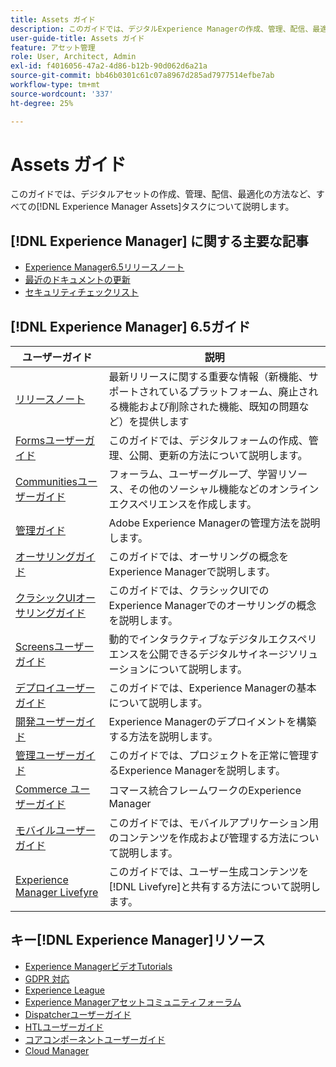 ```yaml
---
title: Assets ガイド
description: このガイドでは、デジタルExperience Managerの作成、管理、配信、最適化の方法など、すべてのアセットアセットタスクについて説明します。
user-guide-title: Assets ガイド
feature: アセット管理
role: User, Architect, Admin
exl-id: f4016056-47a2-4d86-b12b-90d062d6a21a
source-git-commit: bb46b0301c61c07a8967d285ad7977514efbe7ab
workflow-type: tm+mt
source-wordcount: '337'
ht-degree: 25%

---
```


# Assets ガイド

このガイドでは、デジタルアセットの作成、管理、配信、最適化の方法など、すべての[!DNL Experience Manager Assets]タスクについて説明します。

## [!DNL Experience Manager] に関する主要な記事 

<!-- TBD: Some of these links will soon be updated. Change these when new articles go live on docs.adobe.com.
-->

* [Experience Manager6.5リリースノート](/help/release-notes/home.md)
* [最近のドキュメントの更新](https://experienceleague.adobe.com/docs/experience-manager-release-information/aem-release-updates/doc-updates/documentation-updates.html?lang=ja)
* [セキュリティチェックリスト](/help/sites-administering/security-checklist.md)

## [!DNL Experience Manager] 6.5ガイド

| ユーザーガイド | 説明 |
|--- |---|
| [リリースノート](/help/release-notes/home.md) | 最新リリースに関する重要な情報（新機能、サポートされているプラットフォーム、廃止される機能および削除された機能、既知の問題など）を提供します |
| [Formsユーザーガイド](/help/forms/home.md) | このガイドでは、デジタルフォームの作成、管理、公開、更新の方法について説明します。 |
| [Communitiesユーザーガイド](/help/communities/home.md) | フォーラム、ユーザーグループ、学習リソース、その他のソーシャル機能などのオンラインエクスペリエンスを作成します。 |
| [管理ガイド](/help/sites-administering/home.md) | Adobe Experience Managerの管理方法を説明します。 |
| [オーサリングガイド](/help/sites-authoring/home.md) | このガイドでは、オーサリングの概念をExperience Managerで説明します。 |
| [クラシックUIオーサリングガイド](/help/sites-classic-ui-authoring/home.md) | このガイドでは、クラシックUIでのExperience Managerでのオーサリングの概念を説明します。 |
| [Screensユーザーガイド](https://experienceleague.adobe.com/docs/experience-manager-screens/user-guide/aem-screens-introduction.html) | 動的でインタラクティブなデジタルエクスペリエンスを公開できるデジタルサイネージソリューションについて説明します。 |
| [デプロイユーザーガイド](/help/sites-deploying/home.md) | このガイドでは、Experience Managerの基本について説明します。 |
| [開発ユーザーガイド](/help/sites-developing/home.md) | Experience Managerのデプロイメントを構築する方法を説明します。 |
| [管理ユーザーガイド](/help/managing/home.md) | このガイドでは、プロジェクトを正常に管理するExperience Managerを説明します。 |
| [Commerce ユーザーガイド](/help/commerce/home.md) | コマース統合フレームワークのExperience Manager |
| [モバイルユーザーガイド](/help/mobile/home.md) | このガイドでは、モバイルアプリケーション用のコンテンツを作成および管理する方法について説明します。 |
| [Experience Manager Livefyre](https://experienceleague.adobe.com/docs/livefyre/using/home.html) | このガイドでは、ユーザー生成コンテンツを[!DNL Livefyre]と共有する方法について説明します。 |

## キー[!DNL Experience Manager]リソース

* [Experience ManagerビデオTutorials](https://experienceleague.adobe.com/docs/experience-manager-learn/assets/overview.html?lang=en)
* [GDPR 対応](/help/managing/data-protection-and-privacy.md)
* [Experience League](https://experienceleague.adobe.com/?mv=other#recommended/solutions/experience-manager)
* [Experience Managerアセットコミュニティフォーラム](https://experienceleaguecommunities.adobe.com/t5/adobe-experience-manager-assets/ct-p/experience-manager-assets-community)
* [Dispatcherユーザーガイド](https://experienceleague.adobe.com/docs/experience-manager-dispatcher/using/dispatcher.html?lang=ja)
* [HTLユーザーガイド](https://experienceleague.adobe.com/docs/experience-manager-htl/using/overview.html?lang=ja)
* [コアコンポーネントユーザーガイド](https://experienceleague.adobe.com/docs/experience-manager-core-components/using/introduction.html?lang=ja)
* [Cloud Manager](https://experienceleague.adobe.com/docs/experience-manager-cloud-manager/using/introduction-to-cloud-manager.html?lang=ja)
